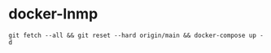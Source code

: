 # docker-lnmp

```shell
git fetch --all && git reset --hard origin/main && docker-compose up -d
```
